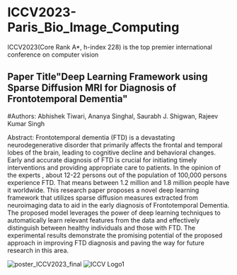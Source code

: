 # ICCV2023-Paris_Bio_Image_Computing
ICCV2023(Core Rank A*, h-index 228) is the top premier international conference on computer vision


## Paper Title"Deep Learning Framework using Sparse Diffusion MRI for Diagnosis of Frontotemporal Dementia"                                    
#Authors: Abhishek Tiwari, Ananya Singhal, Saurabh J. Shigwan, Rajeev Kumar Singh  

Abstract: Frontotemporal dementia (FTD) is a devastating neurodegenerative disorder that primarily affects the frontal
and temporal lobes of the brain, leading to cognitive decline and behavioral changes. Early and accurate diagnosis of FTD is crucial for initiating timely interventions
and providing appropriate care to patients. In the opinion of the experts , about 12-22 persons out of the population of 100,000 persons experience FTD. That means between
1.2 million and 1.8 million people have it worldwide. This research paper proposes a novel deep learning framework that utilizes sparse diffusion measures extracted from neuroimaging data to aid in the early diagnosis of Frontotemporal Dementia. The proposed model leverages the power of deep learning techniques to automatically learn relevant
features from the data and effectively distinguish between healthy individuals and those with FTD. The experimental results demonstrate the promising potential of the proposed
approach in improving FTD diagnosis and paving the way for future research in this area.

![poster_ICCV2023_final](https://github.com/AbhishekTiwari101/ICCV2023-Paris_Bio_Image_Computing/assets/77186599/1f84b69e-df2d-4577-ad06-1c8d8bdb0630)
![ICCV Logo1](https://github.com/AbhishekTiwari101/ICCV2023-Paris_Bio_Image_Computing/assets/77186599/1a7de9a3-858c-4f18-bb87-93ea3f37c3ac)





